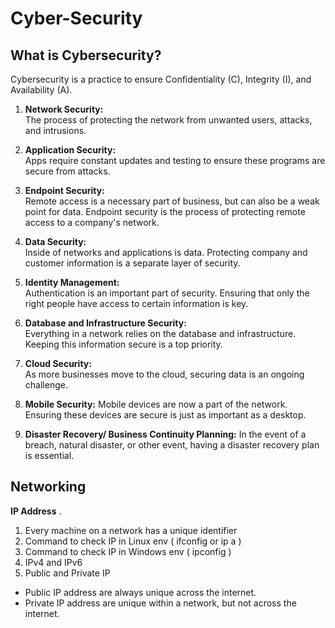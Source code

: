 # Cyber-Security

## What is Cybersecurity?

Cybersecurity is a practice to ensure Confidentiality (C), Integrity (I), and Availability (A).

1. **Network Security:**  
   The process of protecting the network from unwanted users, attacks, and intrusions.

2. **Application Security:**  
   Apps require constant updates and testing to ensure these programs are secure from attacks.

3. **Endpoint Security:**  
   Remote access is a necessary part of business, but can also be a weak point for data. Endpoint security is the process of protecting remote access to a company's network.

4. **Data Security:**  
   Inside of networks and applications is data. Protecting company and customer information is a separate layer of security.

5. **Identity Management:**  
   Authentication is an important part of security. Ensuring that only the right people have access to certain information is key.

6. **Database and Infrastructure Security:**  
   Everything in a network relies on the database and infrastructure. Keeping this information secure is a top priority.

7. **Cloud Security:**  
   As more businesses move to the cloud, securing data is an ongoing challenge.

8. **Mobile Security:**
    Mobile devices are now a part of the network. Ensuring these devices are secure is just as important as a desktop.

9. **Disaster Recovery/ Business Continuity Planning:**
    In the event of a breach, natural disaster, or other event, having a disaster recovery plan is essential.



## Networking

**IP Address** .
 1.  Every machine on a network has a unique identifier
 2.  Command to check IP in Linux env ( ifconfig or ip a )
 3.  Command to check IP in Windows env ( ipconfig )
 4.  IPv4 and IPv6
 5.  Public and Private IP

  - Public IP address are always unique across the internet.
  - Private IP address are unique within a network, but not across the internet.